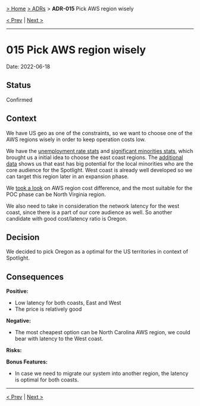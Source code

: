 
[> Home](../README.md) [> ADRs](README.md) > **ADR-015** Pick AWS region wisely

[< Prev](ADR-014-donation-platforms.md)  |  [Next >](README.md)

---

# 015 Pick AWS region wisely 

Date: 2022-06-18

## Status

Confirmed

## Context

We have US geo as one of the constraints, so we want to choose one of the AWS regions wisely in order to keep operation costs low.

We have the [unemployment rate stats](https://www.bls.gov/news.release/laus.nr0.htm) and [significant minorities stats](https://vividmaps.com/significant-racial-minorities-u-s-county/), which brought us a initial idea to choose the east coast regions. The [additional data](https://costofcollege.wordpress.com/2013/09/23/two-maps-showing-jobs-and-population-trends/) shows us that east has big potential for the local minorities who are the core audience for the Spotlight. West coast is already well developed so we can target this region later in an expansion phase.

We [took a look](https://www.concurrencylabs.com/blog/choose-your-aws-region-wisely/) on AWS region cost difference, and the most suitable for the POC phase can be North Virginia region. 

We also need to take in consideration the network latency for the west coast, since there is a part of our core audience as well. So another candidate with good cost/latency ratio is Oregon.

## Decision
We decided to pick Oregon as a optimal for the US territories in context of Spotlight.

## Consequences

**Positive:**

- Low latency for both coasts, East and West
- The price is relatively good

**Negative:**

- The most cheapest option can be North Carolina AWS region, we could bear with latency to the West coast.

**Risks:**

**Bonus Features:**

- In case we need to migrate our system into another region, the latency is optimal for both coasts.

---

[< Prev](ADR-014-donation-platforms.md)  |  [Next >](README.md)

